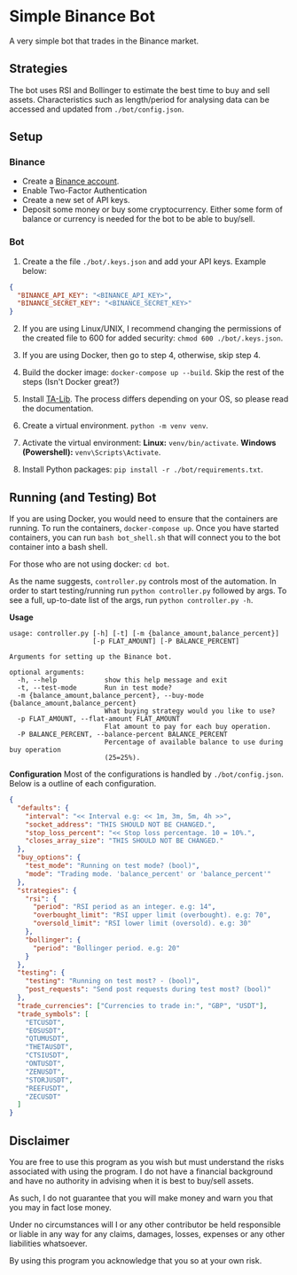 # Simple Binance Bot

A very simple bot that trades in the Binance market.

## Strategies

The bot uses RSI and Bollinger to estimate the best time to buy and sell
assets.
Characteristics such as length/period for analysing data can be accessed and
updated from `./bot/config.json`.

## Setup

### Binance

- Create a [Binance account](https://www.binance.com/en/register?ref=135385561).
- Enable Two-Factor Authentication
- Create a new set of API keys.
- Deposit some money or buy some cryptocurrency. Either some form of balance or currency is needed for the bot to be able to buy/sell.

### Bot

1. Create a the file `./bot/.keys.json` and add your API keys. Example below:

```json
{
  "BINANCE_API_KEY": "<BINANCE_API_KEY>",
  "BINANCE_SECRET_KEY": "<BINANCE_SECRET_KEY>"
}
```

2. If you are using Linux/UNIX, I recommend changing the permissions of the created file to 600 for added security: `chmod 600 ./bot/.keys.json`.

3. If you are using Docker, then go to step 4, otherwise, skip step 4.

4. Build the docker image: `docker-compose up --build`. Skip the rest of the steps (Isn't Docker great?)
5. Install [TA-Lib](https://github.com/mrjbq7/ta-lib). The process differs depending on your OS, so please read the documentation.
6. Create a virtual environment. `python -m venv venv`.
7. Activate the virtual environment:
   **Linux:** `venv/bin/activate`.
   **Windows (Powershell):** `venv\Scripts\Activate`.
8. Install Python packages: `pip install -r ./bot/requirements.txt`.

## Running (and Testing) Bot

If you are using Docker, you would need to ensure that the containers are running. To run the containers, `docker-compose up`. Once you have started containers, you can run `bash bot_shell.sh` that will connect you to the bot container into a bash shell.

For those who are not using docker: `cd bot`.

As the name suggests, `controller.py` controls most of the automation. In order to start testing/running run `python controller.py` followed by args. To see a full, up-to-date list of the args, run `python controller.py -h`.

**Usage**

```
usage: controller.py [-h] [-t] [-m {balance_amount,balance_percent}]
                     [-p FLAT_AMOUNT] [-P BALANCE_PERCENT]

Arguments for setting up the Binance bot.

optional arguments:
  -h, --help            show this help message and exit
  -t, --test-mode       Run in test mode?
  -m {balance_amount,balance_percent}, --buy-mode {balance_amount,balance_percent}
                        What buying strategy would you like to use?
  -p FLAT_AMOUNT, --flat-amount FLAT_AMOUNT
                        Flat amount to pay for each buy operation.
  -P BALANCE_PERCENT, --balance-percent BALANCE_PERCENT
                        Percentage of available balance to use during buy operation
                        (25=25%).
```

**Configuration**
Most of the configurations is handled by `./bot/config.json`.
Below is a outline of each configuration.

```json
{
  "defaults": {
    "interval": "<< Interval e.g: << 1m, 3m, 5m, 4h >>",
    "socket_address": "THIS SHOULD NOT BE CHANGED.",
    "stop_loss_percent": "<< Stop loss percentage. 10 = 10%.",
    "closes_array_size": "THIS SHOULD NOT BE CHANGED."
  },
  "buy_options": {
    "test_mode": "Running on test mode? (bool)",
    "mode": "Trading mode. 'balance_percent' or 'balance_percent'"
  },
  "strategies": {
    "rsi": {
      "period": "RSI period as an integer. e.g: 14",
      "overbought_limit": "RSI upper limit (overbought). e.g: 70",
      "oversold_limit": "RSI lower limit (oversold). e.g: 30"
    },
    "bollinger": {
      "period": "Bollinger period. e.g: 20"
    }
  },
  "testing": {
    "testing": "Running on test most? - (bool)",
    "post_requests": "Send post requests during test most? (bool)"
  },
  "trade_currencies": ["Currencies to trade in:", "GBP", "USDT"],
  "trade_symbols": [
    "ETCUSDT",
    "EOSUSDT",
    "QTUMUSDT",
    "THETAUSDT",
    "CTSIUSDT",
    "ONTUSDT",
    "ZENUSDT",
    "STORJUSDT",
    "REEFUSDT",
    "ZECUSDT"
  ]
}
```

## Disclaimer

You are free to use this program as you wish but must understand the risks associated with using the program. I do not have a financial background and have no authority in advising when it is best to buy/sell assets.

As such, I do not guarantee that you will make money and warn you that you may in fact lose money.

Under no circumstances will I or any other contributor be held responsible or liable in any way for any claims, damages, losses, expenses or any other liabilities whatsoever.

By using this program you acknowledge that you so at your own risk.

